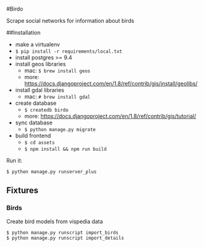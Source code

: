 #Birdo

Scrape social networks for information about birds

##Installation

* make a virtualenv
* `$ pip install -r requirements/local.txt`
* install postgres >= 9.4
* install geos libraries
    * mac: `$ brew install geos`
    * more: https://docs.djangoproject.com/en/1.8/ref/contrib/gis/install/geolibs/
* install gdal libraries
    * mac: `# brew install gdal`
* create database
    * `$ createdb birdo`
    * more: https://docs.djangoproject.com/en/1.8/ref/contrib/gis/tutorial/
* sync database
    * `$ python manage.py migrate`
* build frontend
    * `$ cd assets`
    * `$ npm install && npm run build`

Run it:

`$ python manage.py runserver_plus`

## Fixtures

### Birds

Create bird models from vispedia data

```
$ python manage.py runscript import_birds
$ python manage.py runscript import_details
```
